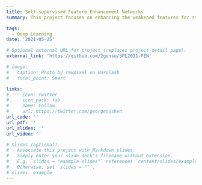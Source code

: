 ```yaml
---
title: Self-supervised Feature Enhancement Networks
summary: This project focuses on enhancing the weakened features for small objects by introducing the denoising mechanism to the feature map extracted from the image with noise. As a result of this project, "Self-supervised Feature Enhancement Networks for Small Object Detection in Noisy Images" (SPL, 2021) has been published. 

tags:
  - Deep Learning
date: '2021-05-25'

# Optional external URL for project (replaces project detail page).
external_link: 'https://github.com/2gunsu/SPL2021-FEN'

# image:
#   caption: Photo by rawpixel on Unsplash
#   focal_point: Smart

links:
#   - icon: twitter
#     icon_pack: fab
#     name: Follow
#     url: https://twitter.com/georgecushen
url_code: ''
url_pdf: ''
url_slides: ''
url_video: ''

# Slides (optional).
#   Associate this project with Markdown slides.
#   Simply enter your slide deck's filename without extension.
#   E.g. `slides = "example-slides"` references `content/slides/example-slides.md`.
#   Otherwise, set `slides = ""`.
# slides: example
---
```

